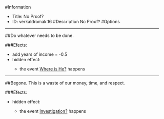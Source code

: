 #Information
 - Title: No Proof?
 - ID: verkaldromak.16
#Description
No Proof?
#Options

___
##Do whatever needs to be done.

###Efects:<ul><li>add years of income = -0.5</li><li>hidden effect:</li><ul><li>the event [Where is He?](../events/where_is_he.md) happens</li></ul></ul>

___
##Begone. This is a waste of our money, time, and respect.

###Efects:<ul><li>hidden effect:</li><ul><li>the event [Investigation?](../events/investigation.md) happens</li></ul></ul>
